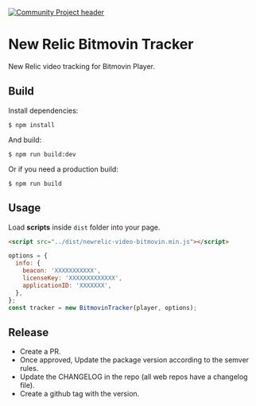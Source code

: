 [![Community Project header](https://github.com/newrelic/opensource-website/raw/master/src/images/categories/Community_Project.png)](https://opensource.newrelic.com/oss-category/#community-project)

# New Relic Bitmovin Tracker

New Relic video tracking for Bitmovin Player.

## Build

Install dependencies:

```
$ npm install
```

And build:

```
$ npm run build:dev
```

Or if you need a production build:

```
$ npm run build
```

## Usage

Load **scripts** inside `dist` folder into your page.

```html
<script src="../dist/newrelic-video-bitmovin.min.js"></script>
```

```javascript
options = {
  info: {
    beacon: 'XXXXXXXXXXX',
    licenseKey: 'XXXXXXXXXXXXX',
    applicationID: 'XXXXXXX',
  },
};
const tracker = new BitmovinTracker(player, options);
```

## Release

- Create a PR.
- Once approved, Update the package version according to the semver rules.
- Update the CHANGELOG in the repo (all web repos have a changelog file).
- Create a github tag with the version.
